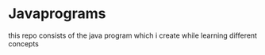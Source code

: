 Javaprograms
============
this repo consists of the java program which i create while learning different concepts
